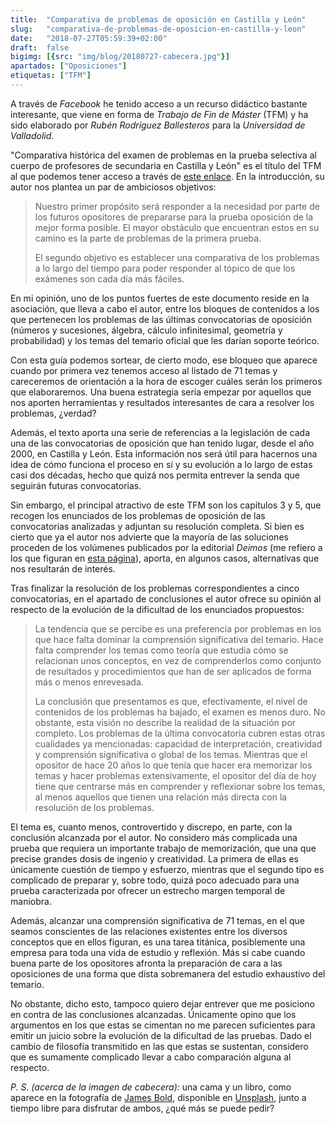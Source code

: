```yaml
---
title:  "Comparativa de problemas de oposición en Castilla y León"
slug:   "comparativa-de-problemas-de-oposicion-en-castilla-y-leon"
date:   "2018-07-27T05:59:39+02:00"
draft:  false
bigimg: [{src: "img/blog/20180727-cabecera.jpg"}]
apartados: ["Oposiciones"]
etiquetas: ["TFM"]
---
```


A través de *Facebook* he tenido acceso a un recurso didáctico bastante interesante, que viene en forma de *Trabajo de Fin de Máster* (TFM) y ha sido elaborado por *Rubén Rodríguez Ballesteros* para la *Universidad de Valladolid*.
<!--more-->

"Comparativa histórica del examen de problemas en la prueba selectiva al cuerpo de profesores de secundaria en Castilla y León" es el título del TFM al que podemos tener acceso a través de [este enlace](http://uvadoc.uva.es/handle/10324/26136). En la introducción, su autor nos plantea un par de ambiciosos objetivos:

> Nuestro primer propósito será responder a la necesidad por parte de los futuros opositores de prepararse para la prueba oposición de la mejor forma posible. El mayor obstáculo que encuentran estos en su camino es la parte de problemas de la primera prueba. 
> 
> El segundo objetivo es establecer una comparativa de los problemas a lo largo del tiempo para poder responder al tópico de que los exámenes son cada día más fáciles.

En mi opinión, uno de los puntos fuertes de este documento reside en la asociación, que lleva a cabo el autor, entre los bloques de contenidos a los que pertenecen los problemas de las últimas convocatorias de oposición (números y sucesiones, álgebra, cálculo infinitesimal, geometría y probabilidad) y los temas del temario oficial que les darían soporte teórico.

Con esta guía podemos sortear, de cierto modo, ese bloqueo que aparece cuando por primera vez tenemos acceso al listado de 71 temas y careceremos de orientación a la hora de escoger cuáles serán los primeros que elaboraremos. Una buena estrategia sería empezar por aquellos que nos aporten herramientas y resultados interesantes de cara a resolver los problemas, ¿verdad?

Además, el texto aporta una serie de referencias a la legislación de cada una de las convocatorias de oposición que han tenido lugar, desde el año 2000, en Castilla y León. Esta información nos será útil para hacernos una idea de cómo funciona el proceso en sí y su evolución a lo largo de estas casi dos décadas, hecho que quizá nos permita entrever la senda que seguirán futuras convocatorias.

Sin embargo, el principal atractivo de este TFM son los capítulos 3 y 5, que recogen los enunciados de los problemas de oposición de las convocatorias analizadas y adjuntan su resolución completa. Si bien es cierto que ya el autor nos advierte que la mayoría de las soluciones proceden de los volúmenes publicados por la editorial *Deimos* (me refiero a los que figuran en [esta página](http://www.academiadeimos.es/?page_id=1025)), aporta, en algunos casos, alternativas que nos resultarán de interés.

Tras finalizar la resolución de los problemas correspondientes a cinco convocatorias, en el apartado de conclusiones el autor ofrece su opinión al respecto de la evolución de la dificultad de los enunciados propuestos:

> La tendencia que se percibe es una preferencia por problemas en los que hace falta dominar la comprensión significativa del temario. Hace falta comprender los temas como teoría que estudia cómo se relacionan unos conceptos, en vez de comprenderlos como conjunto de resultados y procedimientos que han de ser aplicados de forma más o menos enrevesada.
> 
> La conclusión que presentamos es que, efectivamente, el nivel de contenidos de los problemas ha bajado, el examen es menos duro. No obstante, esta visión no describe la realidad de la situación por completo. Los problemas de la última convocatoria cubren estas otras cualidades ya mencionadas: capacidad de interpretación, creatividad y comprensión significativa o global de los temas. Mientras que el opositor de hace 20 años lo que tenía que hacer era memorizar los temas y hacer problemas extensivamente, el opositor del día de hoy tiene que centrarse más en comprender y reflexionar sobre los temas, al menos aquellos que tienen una relación más directa con la resolución de los problemas.

El tema es, cuanto menos, controvertido y discrepo, en parte, con la conclusión alcanzada por el autor. No considero más complicada una prueba que requiera un importante trabajo de memorización, que una que precise grandes dosis de ingenio y creatividad. La primera de ellas es únicamente cuestión de tiempo y esfuerzo, mientras que el segundo tipo es complicado de preparar y, sobre todo, quizá poco adecuado para una prueba caracterizada por ofrecer un estrecho margen temporal de maniobra.

Además, alcanzar una comprensión significativa de 71 temas, en el que seamos conscientes de las relaciones existentes entre los diversos conceptos que en ellos figuran, es una tarea titánica, posiblemente una empresa para toda una vida de estudio y reflexión. Más si cabe cuando buena parte de los opositores afronta la preparación de cara a las oposiciones de una forma que dista sobremanera del estudio exhaustivo del temario.

No obstante, dicho esto, tampoco quiero dejar entrever que me posiciono en contra de las conclusiones alcanzadas. Únicamente opino que los argumentos en los que estas se cimentan no me parecen suficientes para emitir un juicio sobre la evolución de la dificultad de las pruebas. Dado el cambio de filosofía transmitido en las que estas se sustentan, considero que es sumamente complicado llevar a cabo comparación alguna al respecto. 

*P. S. (acerca de la imagen de cabecera):* una cama y un libro, como aparece en la fotografía de [James Bold](https://unsplash.com/@jamesbold), disponible en [Unsplash](https://unsplash.com/photos/lMQv3xVa8X4), junto a tiempo libre para disfrutar de ambos, ¿qué más se puede pedir?